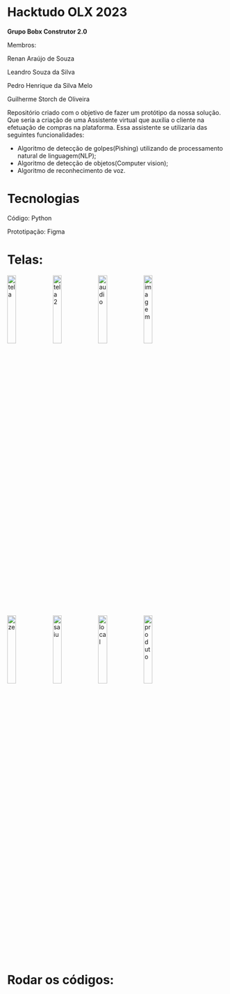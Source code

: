 # Hacktudo OLX 2023

**Grupo Bobx Construtor 2.0**

Membros:

Renan Araújo de Souza

Leandro Souza da Silva

Pedro Henrique da Silva Melo

Guilherme Storch de Oliveira

Repositório criado com o objetivo de fazer um protótipo da nossa solução. Que seria a criação de uma Assistente virtual que auxilia o cliente na efetuação de compras na plataforma. Essa assistente se utilizaria das seguintes funcionalidades:
- Algoritmo de detecção de golpes(Pishing) utilizando de processamento natural de linguagem(NLP);
- Algoritmo de detecção de objetos(Computer vision);
- Algoritmo de reconhecimento de voz.


<h1>Tecnologias</h1>
Código: Python

Prototipação: Figma


<h1>Telas:</h1>


<img src="https://i.imgur.com/pTD4t1m.png" alt="tela" width='20%'> <img src="https://i.imgur.com/v2GWvMm.png" alt="tela2" width='20%'> <img src="https://i.imgur.com/Qw78lxz.png" alt="audio" width='20%'> <img src="https://i.imgur.com/jCi3FxS.png" alt="imagem" width='20%'> <img src="https://i.imgur.com/PORsvqx.png" alt="ze" width='20%'> <img src="https://i.imgur.com/ItEyWgF.png" alt="saiu" width='20%'> <img src="https://i.imgur.com/VvezAgl.png" alt="local" width='20%'> <img src="https://i.imgur.com/OkJW2XI.png" alt="produto" width='20%'>

<h1>Rodar os códigos:</h1>
